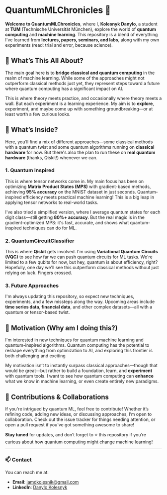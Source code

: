 # QuantumMLChronicles 🐉

**Welcome to QuantumMLChronicles**, where I, **Kolesnyk Danylo**, a student at **TUM** (Technische Universität München), explore the world of **quantum computing** and **machine learning**. This repository is a blend of everything I've learned from **lectures, papers, seminars, and labs**, along with my own experiments (read: trial and error, because science).

## 🐢 What’s This All About?

The main goal here is to **bridge classical and quantum computing** in the realm of machine learning. While some of the approaches might not outperform classical methods just yet, they represent steps toward a future where quantum computing has a significant impact on AI.

This is where theory meets practice, and occasionally where theory meets a wall. But each experiment is a learning experience. My aim is to **explore**, experiment, and maybe come up with something groundbreaking—or at least worth a few curious looks.

## 🔬 What’s Inside?

Here, you’ll find a mix of different approaches—some classical methods with a quantum twist and some quantum algorithms running on **classical hardware** for now. But there's also the plan to run these on **real quantum hardware** (thanks, Qiskit!) whenever we can.

### 1. **Quantum Inspired**

This is where tensor networks come in. My main focus has been on optimizing **Matrix Product States (MPS)** with gradient-based methods, achieving **95% accuracy** on the MNIST dataset in just seconds. Quantum-inspired efficiency meets practical machine learning! This is a big leap in applying tensor networks to real-world tasks.

I've also tried a simplified version, where I average quantum states for each digit class—still getting **80%+ accuracy**. But the real magic is in the gradient-optimized MPS: it's fast, accurate, and shows what quantum-inspired techniques can do for ML.

### 2. **QuantumCircuitClassifier**

This is where **Qiskit** gets involved. I'm using **Variational Quantum Circuits (VQC)** to see how far we can push quantum circuits for ML tasks. We're limited to a few qubits for now, but hey, quantum is about efficiency, right? Hopefully, one day we'll see this outperform classical methods without just relying on luck. Fingers crossed.

### 3. **Future Approaches**

I'm always updating this repository, so expect new techniques, experiments, and a few missteps along the way. Upcoming areas include **time series data**, **financial data**, and other complex datasets—all with a quantum or tensor-based twist.

## 🐙 Motivation (Why am I doing this?)

I'm interested in new techniques for quantum machine learning and quantum-inspired algorithms. Quantum computing has the potential to reshape everything from optimization to AI, and exploring this frontier is both challenging and exciting

My motivation isn’t to instantly surpass classical approaches—though that would be great—but rather to build a foundation, learn, and **experiment** with quantum tools. I want to see how quantum computing can **enhance** what we know in machine learning, or even create entirely new paradigms.

## 🤝 Contributions & Collaborations

If you're intrigued by quantum ML, feel free to contribute! Whether it’s refining code, adding new ideas, or discussing approaches, I’m open to collaboration. Check out the issue tracker for things needing attention, or open a pull request if you’ve got something awesome to share!

**Stay tuned** for updates, and don’t forget to ⭐ this repository if you’re curious about how quantum computing might change machine learning!

---

### 📫 Contact

You can reach me at:

- **Email**: [iamdkolesnik@gmail.com](mailto\:iamdkolesnik@gmail.com)
- **LinkedIn**: [Danylo Kolesnyk](https://www.linkedin.com/in/danylokolesnyk)

